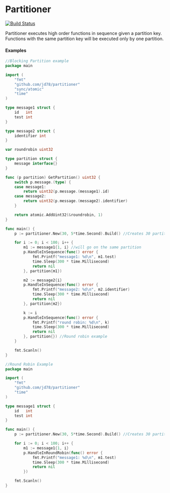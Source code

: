 # Partitioner

[![Build Status](https://travis-ci.com/jd78/partitioner.svg?branch=master)](https://app.travis-ci.com/github/jd78/partitioner)

Partitioner executes high order functions in sequence given a partition key. Functions with the same partition key will be executed only by one partition.

#### Examples 

```go
//Blocking Partition example
package main

import (
	"fmt"
	"github.com/jd78/partitioner"
	"sync/atomic"
	"time"
)

type message1 struct {
	id   int
	test int
}

type message2 struct {
	identifier int
}

var roundrobin uint32

type partition struct {
	message interface{}
}

func (p partition) GetPartition() uint32 {
	switch p.message.(type) {
	case message1:
		return uint32(p.message.(message1).id)
	case message2:
		return uint32(p.message.(message2).identifier)
	}

	return atomic.AddUint32(&roundrobin, 1)
}

func main() {
	p := partitioner.New(30, 5*time.Second).Build() //Creates 30 partition and a max retry time interval of 5000 ms

	for i := 0; i < 100; i++ {
		m1 := message1{1, i} //will go on the same partition
		p.HandleInSequence(func() error {
			fmt.Printf("message1: %d\n", m1.test)
			time.Sleep(300 * time.Millisecond)
			return nil
		}, partition{m1})

		m2 := message2{i}
		p.HandleInSequence(func() error {
			fmt.Printf("message2: %d\n", m2.identifier)
			time.Sleep(300 * time.Millisecond)
			return nil
		}, partition{m2})

		k := i
		p.HandleInSequence(func() error {
			fmt.Printf("round robin: %d\n", k)
			time.Sleep(300 * time.Millisecond)
			return nil
		}, partition{}) //Round robin example
	}

	fmt.Scanln()
}

```

```go
//Round Robin Example
package main

import (
	"fmt"
	"github.com/jd78/partitioner"
	"time"
)

type message1 struct {
	id   int
	test int
}

func main() {
	p := partitioner.New(30, 5*time.Second).Build() //Creates 30 partition and a max retry time interval of 5000 ms

	for i := 0; i < 100; i++ {
		m1 := message1{1, i}
		p.HandleInRoundRobin(func() error {
			fmt.Printf("message1: %d\n", m1.test)
			time.Sleep(300 * time.Millisecond)
			return nil
		})

	fmt.Scanln()
}

```
